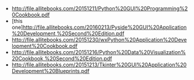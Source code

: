 * http://file.allitebooks.com/20151211/Python%20GUI%20Programming%20Cookbook.pdf
* [this one]http://file.allitebooks.com/20160213/Pyside%20GUI%20Application%20Development,%20Second%20Edition.pdf
* http://file.allitebooks.com/20151230/wxPython%20Application%20Development%20Cookbook.pdf
* http://file.allitebooks.com/20151216/Python%20Data%20Visualization%20Cookbook,%20Second%20Edition.pdf
* http://file.allitebooks.com/20151213/Tkinter%20GUI%20Application%20Development%20Blueprints.pdf
